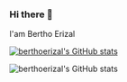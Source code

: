 ### Hi there 👋
I'am Bertho Erizal

[![berthoerizal's GitHub stats](https://github-readme-stats.vercel.app/api?username=berthoerizal)](https://github.com/berthoerizal/github-readme-stats)

![berthoerizal's GitHub stats](https://github-readme-stats.vercel.app/api?username=berthoerizal&count_private=true)

